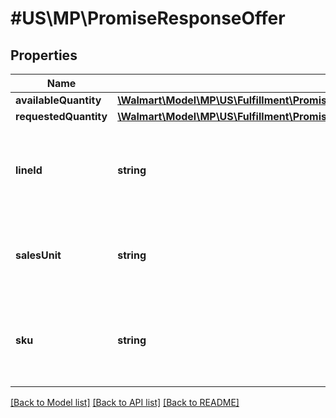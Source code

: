 # #US\MP\PromiseResponseOffer

## Properties

Name | Type | Description | Notes
------------ | ------------- | ------------- | -------------
**availableQuantity** | [**\Walmart\Model\MP\US\Fulfillment\PromiseFulfillments200ResponsePayloadOffersInnerAvailableQuantity**](PromiseFulfillments200ResponsePayloadOffersInnerAvailableQuantity.md) |  | [optional]
**requestedQuantity** | [**\Walmart\Model\MP\US\Fulfillment\PromiseFulfillmentsRequestPayloadOfferSelectionsInnerOffersInnerRequestedQuantity**](PromiseFulfillmentsRequestPayloadOfferSelectionsInnerOffersInnerRequestedQuantity.md) |  | [optional]
**lineId** | **string** | The identifier (UUID) for each line assigned by seller systems. | [optional]
**salesUnit** | **string** | Sales unit type. Currently supported type : 'EACH' | [optional]
**sku** | **string** | The identifier of the item in seller system (vendor sku). | [optional]


[[Back to Model list]](../) [[Back to API list]](../../Api/US/MP) [[Back to README]](../../README.md)
